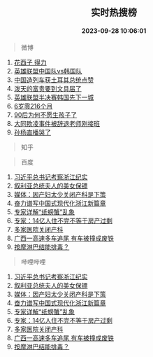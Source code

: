 <div align="center"><h2>实时热搜榜</h2><h4>2023-09-28 10:06:01</h4></div>

> 微博  

1. [花西子 得力](https://s.weibo.com/weibo?q=%E8%8A%B1%E8%A5%BF%E5%AD%90%20%E5%BE%97%E5%8A%9B&t=31&band_rank=1&Refer=top)<br />
2. [英雄联盟中国队vs韩国队](https://s.weibo.com/weibo?q=%23%E8%8B%B1%E9%9B%84%E8%81%94%E7%9B%9F%E4%B8%AD%E5%9B%BD%E9%98%9Fvs%E9%9F%A9%E5%9B%BD%E9%98%9F%23&t=31&band_rank=2&Refer=top)<br />
3. [中国造列车获土耳其总统点赞](https://s.weibo.com/weibo?q=%23%E4%B8%AD%E5%9B%BD%E9%80%A0%E5%88%97%E8%BD%A6%E8%8E%B7%E5%9C%9F%E8%80%B3%E5%85%B6%E6%80%BB%E7%BB%9F%E7%82%B9%E8%B5%9E%23&t=31&band_rank=3&Refer=top)<br />
4. [泼天的富贵要到文具届了](https://s.weibo.com/weibo?q=%E6%B3%BC%E5%A4%A9%E7%9A%84%E5%AF%8C%E8%B4%B5%E8%A6%81%E5%88%B0%E6%96%87%E5%85%B7%E5%B1%8A%E4%BA%86&t=31&band_rank=4&Refer=top)<br />
5. [英雄联盟半决赛韩国先下一城](https://s.weibo.com/weibo?q=%23%E8%8B%B1%E9%9B%84%E8%81%94%E7%9B%9F%E5%8D%8A%E5%86%B3%E8%B5%9B%E9%9F%A9%E5%9B%BD%E5%85%88%E4%B8%8B%E4%B8%80%E5%9F%8E%23&t=31&band_rank=5&Refer=top)<br />
6. [6岁零216个月](https://s.weibo.com/weibo?q=6%E5%B2%81%E9%9B%B6216%E4%B8%AA%E6%9C%88&t=31&band_rank=6&Refer=top)<br />
7. [90后为何不愿生孩子了](https://s.weibo.com/weibo?q=%2390%E5%90%8E%E4%B8%BA%E4%BD%95%E4%B8%8D%E6%84%BF%E7%94%9F%E5%AD%A9%E5%AD%90%E4%BA%86%23&t=31&band_rank=7&Refer=top)<br />
8. [大同欺凌事件被辞退老师刚接班](https://s.weibo.com/weibo?q=%23%E5%A4%A7%E5%90%8C%E6%AC%BA%E5%87%8C%E4%BA%8B%E4%BB%B6%E8%A2%AB%E8%BE%9E%E9%80%80%E8%80%81%E5%B8%88%E5%88%9A%E6%8E%A5%E7%8F%AD%23&t=31&band_rank=8&Refer=top)<br />
9. [孙杨直播哭了](https://s.weibo.com/weibo?q=%23%E5%AD%99%E6%9D%A8%E7%9B%B4%E6%92%AD%E5%93%AD%E4%BA%86%23&t=31&band_rank=9&Refer=top)<br />

> 知乎  


> 百度  

1. [习近平总书记考察浙江纪实](https://www.baidu.com/s?wd=%E4%B9%A0%E8%BF%91%E5%B9%B3%E6%80%BB%E4%B9%A6%E8%AE%B0%E8%80%83%E5%AF%9F%E6%B5%99%E6%B1%9F%E7%BA%AA%E5%AE%9E&sa=fyb_news&rsv_dl=fyb_news)<br />
2. [叙利亚总统夫人的美女保镖](https://www.baidu.com/s?wd=%E5%8F%99%E5%88%A9%E4%BA%9A%E6%80%BB%E7%BB%9F%E5%A4%AB%E4%BA%BA%E7%9A%84%E7%BE%8E%E5%A5%B3%E4%BF%9D%E9%95%96&sa=fyb_news&rsv_dl=fyb_news)<br />
3. [媒体：因产妇太少关闭产科是下策](https://www.baidu.com/s?wd=%E5%AA%92%E4%BD%93%EF%BC%9A%E5%9B%A0%E4%BA%A7%E5%A6%87%E5%A4%AA%E5%B0%91%E5%85%B3%E9%97%AD%E4%BA%A7%E7%A7%91%E6%98%AF%E4%B8%8B%E7%AD%96&sa=fyb_news&rsv_dl=fyb_news)<br />
4. [奋力谱写中国式现代化浙江新篇章](https://www.baidu.com/s?wd=%E5%A5%8B%E5%8A%9B%E8%B0%B1%E5%86%99%E4%B8%AD%E5%9B%BD%E5%BC%8F%E7%8E%B0%E4%BB%A3%E5%8C%96%E6%B5%99%E6%B1%9F%E6%96%B0%E7%AF%87%E7%AB%A0&sa=fyb_news&rsv_dl=fyb_news)<br />
5. [专家详解“纸螃蟹”乱象](https://www.baidu.com/s?wd=%E4%B8%93%E5%AE%B6%E8%AF%A6%E8%A7%A3%E2%80%9C%E7%BA%B8%E8%9E%83%E8%9F%B9%E2%80%9D%E4%B9%B1%E8%B1%A1&sa=fyb_news&rsv_dl=fyb_news)<br />
6. [专家：14亿人住不完不等于房产过剩](https://www.baidu.com/s?wd=%E4%B8%93%E5%AE%B6%EF%BC%9A14%E4%BA%BF%E4%BA%BA%E4%BD%8F%E4%B8%8D%E5%AE%8C%E4%B8%8D%E7%AD%89%E4%BA%8E%E6%88%BF%E4%BA%A7%E8%BF%87%E5%89%A9&sa=fyb_news&rsv_dl=fyb_news)<br />
7. [多家医院关闭产科](https://www.baidu.com/s?wd=%E5%A4%9A%E5%AE%B6%E5%8C%BB%E9%99%A2%E5%85%B3%E9%97%AD%E4%BA%A7%E7%A7%91&sa=fyb_news&rsv_dl=fyb_news)<br />
8. [广西一高速多车追尾 有车被撞成废铁](https://www.baidu.com/s?wd=%E5%B9%BF%E8%A5%BF%E4%B8%80%E9%AB%98%E9%80%9F%E5%A4%9A%E8%BD%A6%E8%BF%BD%E5%B0%BE+%E6%9C%89%E8%BD%A6%E8%A2%AB%E6%92%9E%E6%88%90%E5%BA%9F%E9%93%81&sa=fyb_news&rsv_dl=fyb_news)<br />
9. [按摩淋巴结能排毒？](https://www.baidu.com/s?wd=%E6%8C%89%E6%91%A9%E6%B7%8B%E5%B7%B4%E7%BB%93%E8%83%BD%E6%8E%92%E6%AF%92%EF%BC%9F&sa=fyb_news&rsv_dl=fyb_news)<br />

> 哔哩哔哩  

1. [习近平总书记考察浙江纪实](https://www.baidu.com/s?wd=%E4%B9%A0%E8%BF%91%E5%B9%B3%E6%80%BB%E4%B9%A6%E8%AE%B0%E8%80%83%E5%AF%9F%E6%B5%99%E6%B1%9F%E7%BA%AA%E5%AE%9E&sa=fyb_news&rsv_dl=fyb_news)<br />
2. [叙利亚总统夫人的美女保镖](https://www.baidu.com/s?wd=%E5%8F%99%E5%88%A9%E4%BA%9A%E6%80%BB%E7%BB%9F%E5%A4%AB%E4%BA%BA%E7%9A%84%E7%BE%8E%E5%A5%B3%E4%BF%9D%E9%95%96&sa=fyb_news&rsv_dl=fyb_news)<br />
3. [媒体：因产妇太少关闭产科是下策](https://www.baidu.com/s?wd=%E5%AA%92%E4%BD%93%EF%BC%9A%E5%9B%A0%E4%BA%A7%E5%A6%87%E5%A4%AA%E5%B0%91%E5%85%B3%E9%97%AD%E4%BA%A7%E7%A7%91%E6%98%AF%E4%B8%8B%E7%AD%96&sa=fyb_news&rsv_dl=fyb_news)<br />
4. [奋力谱写中国式现代化浙江新篇章](https://www.baidu.com/s?wd=%E5%A5%8B%E5%8A%9B%E8%B0%B1%E5%86%99%E4%B8%AD%E5%9B%BD%E5%BC%8F%E7%8E%B0%E4%BB%A3%E5%8C%96%E6%B5%99%E6%B1%9F%E6%96%B0%E7%AF%87%E7%AB%A0&sa=fyb_news&rsv_dl=fyb_news)<br />
5. [专家详解“纸螃蟹”乱象](https://www.baidu.com/s?wd=%E4%B8%93%E5%AE%B6%E8%AF%A6%E8%A7%A3%E2%80%9C%E7%BA%B8%E8%9E%83%E8%9F%B9%E2%80%9D%E4%B9%B1%E8%B1%A1&sa=fyb_news&rsv_dl=fyb_news)<br />
6. [专家：14亿人住不完不等于房产过剩](https://www.baidu.com/s?wd=%E4%B8%93%E5%AE%B6%EF%BC%9A14%E4%BA%BF%E4%BA%BA%E4%BD%8F%E4%B8%8D%E5%AE%8C%E4%B8%8D%E7%AD%89%E4%BA%8E%E6%88%BF%E4%BA%A7%E8%BF%87%E5%89%A9&sa=fyb_news&rsv_dl=fyb_news)<br />
7. [多家医院关闭产科](https://www.baidu.com/s?wd=%E5%A4%9A%E5%AE%B6%E5%8C%BB%E9%99%A2%E5%85%B3%E9%97%AD%E4%BA%A7%E7%A7%91&sa=fyb_news&rsv_dl=fyb_news)<br />
8. [广西一高速多车追尾 有车被撞成废铁](https://www.baidu.com/s?wd=%E5%B9%BF%E8%A5%BF%E4%B8%80%E9%AB%98%E9%80%9F%E5%A4%9A%E8%BD%A6%E8%BF%BD%E5%B0%BE+%E6%9C%89%E8%BD%A6%E8%A2%AB%E6%92%9E%E6%88%90%E5%BA%9F%E9%93%81&sa=fyb_news&rsv_dl=fyb_news)<br />
9. [按摩淋巴结能排毒？](https://www.baidu.com/s?wd=%E6%8C%89%E6%91%A9%E6%B7%8B%E5%B7%B4%E7%BB%93%E8%83%BD%E6%8E%92%E6%AF%92%EF%BC%9F&sa=fyb_news&rsv_dl=fyb_news)<br />
